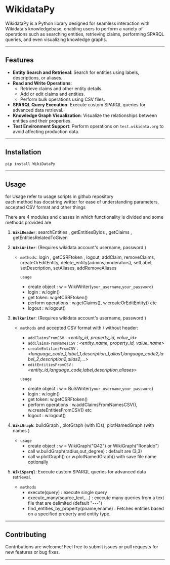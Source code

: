 # WikidataPy

WikidataPy is a Python library designed for seamless interaction with Wikidata's knowledgebase, enabling users to perform a variety of operations such as searching entities, retrieving claims, performing SPARQL queries, and even visualizing knowledge graphs.

---

## Features

-   **Entity Search and Retrieval**: Search for entities using labels, descriptions, or aliases.
-   **Read and Write Operations**:
    -   Retrieve claims and other entity details.
    -   Add or edit claims and entities.
    -   Perform bulk operations using CSV files.
-   **SPARQL Query Execution**: Execute custom SPARQL queries for advanced data retrieval.
-   **Knowledge Graph Visualization**: Visualize the relationships between entities and their properties.
-   **Test Environment Support**: Perform operations on `test.wikidata.org` to avoid affecting production data.

---

## Installation

```bash
pip install WikiDataPy
```

---

## Usage

for Usage refer to usage scripts in github repository  
each method has docstring writter for ease of understanding parameters, accepted CSV format and other things

There are 4 modules and classes in which functionality is divided and some methods provided are

1.  **`WikiReader`**: searchEntities , getEntitiesByIds , getClaims , getEntitiesRelatedToGiven

2.  **`WikiWriter`**: (Requires wikidata account's username, password )

    -   `methods`: login , getCSRFtoken , logout, addClaim, removeClaims, createOrEditEntity, delete_entity(admins,moderators), setLabel, setDescription, setAliases, addRemoveAliases

        `usage`

        -   create object : w = WikiWriter(`your_username`,`your_password`)
        -   login : w.login()
        -   get token: w.getCSRFtoken()
        -   perform operations : w.getClaims(), w.createOrEditEntity() etc
        -   logout : w.logout()

3.  **`BulkWriter`**: (Requires wikidata account's username, password )

    -   `methods` and accepted CSV format with / without header:

        -   `addClaimsFromCSV` : _<entity_id, property_id, value_id>_
        -   `addClaimsFromNamesCSV` : _<entity_name, property_id, value_name>_
        -   `createEntitiesFromCSV` : _<language_code_1,label_1,description_1,alias1,language_code2,label_2,description2,alias2,...>_
        -   `editEntitiesFromCSV` : _<entity_id,language_code,label,description,aliases>_

        `usage`

        -   create object : w = BulkWriter(`your_username`,`your_password`)
        -   login : w.login()
        -   get token: w.getCSRFtoken()
        -   perform operations : w.addClaimsFromNamesCSV(), w.createEntitiesFromCSV() etc
        -   logout : w.logout()

4.  **`WikiGraph`**: buildGraph , plotGraph (with IDs), plotNamedGraph (with names )

    -   `usage`
        -   create object : w = WikiGraph("Q42") or WikiGraph("Ronaldo")
        -   call w.buildGraph(radius,out_degree) : default are (3,3)
        -   call w.plotGraph() or w.plotNamedGraph() with save file name optionally

5.  **`WikiSparql`**: Execute custom SPARQL queries for advanced data retrieval.
    -   `methods`
        -   execute(query) : execute single query
        -   execute_many(source_text,...) : execute many queries from a text file that are delimited (default "---")
        -   find_entities_by_property(pname,ename) : Fetches entities based on a specified property and entity type.

---

## Contributing

Contributions are welcome! Feel free to submit issues or pull requests for new features or bug fixes.

---
